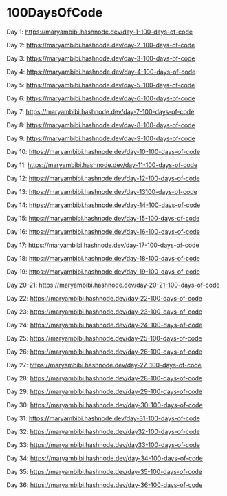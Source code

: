 # 100DaysOfCode
Day 1: https://maryambibi.hashnode.dev/day-1-100-days-of-code

Day 2: https://maryambibi.hashnode.dev/day-2-100-days-of-code

Day 3: https://maryambibi.hashnode.dev/day-3-100-days-of-code

Day 4: https://maryambibi.hashnode.dev/day-4-100-days-of-code

Day 5: https://maryambibi.hashnode.dev/day-5-100-days-of-code

Day 6: https://maryambibi.hashnode.dev/day-6-100-days-of-code

Day 7: https://maryambibi.hashnode.dev/day-7-100-days-of-code

Day 8: https://maryambibi.hashnode.dev/day-8-100-days-of-code

Day 9: https://maryambibi.hashnode.dev/day-9-100-days-of-code

Day 10: https://maryambibi.hashnode.dev/day-10-100-days-of-code

Day 11: https://maryambibi.hashnode.dev/day-11-100-days-of-code

Day 12: https://maryambibi.hashnode.dev/day-12-100-days-of-code

Day 13: https://maryambibi.hashnode.dev/day-13100-days-of-code

Day 14: https://maryambibi.hashnode.dev/day-14-100-days-of-code

Day 15: https://maryambibi.hashnode.dev/day-15-100-days-of-code

Day 16: https://maryambibi.hashnode.dev/day-16-100-days-of-code

Day 17: https://maryambibi.hashnode.dev/day-17-100-days-of-code

Day 18: https://maryambibi.hashnode.dev/day-18-100-days-of-code

Day 19: https://maryambibi.hashnode.dev/day-19-100-days-of-code

Day 20-21: https://maryambibi.hashnode.dev/day-20-21-100-days-of-code

Day 22: https://maryambibi.hashnode.dev/day-22-100-days-of-code

Day 23: https://maryambibi.hashnode.dev/day-23-100-days-of-code

Day 24: https://maryambibi.hashnode.dev/day-24-100-days-of-code

Day 25: https://maryambibi.hashnode.dev/day-25-100-days-of-code

Day 26: https://maryambibi.hashnode.dev/day-26-100-days-of-code

Day 27: https://maryambibi.hashnode.dev/day-27-100-days-of-code

Day 28: https://maryambibi.hashnode.dev/day-28-100-days-of-code

Day 29: https://maryambibi.hashnode.dev/day-29-100-days-of-code

Day 30: https://maryambibi.hashnode.dev/day-30-100-days-of-code

Day 31: https://maryambibi.hashnode.dev/day-31-100-days-of-code

Day 32: https://maryambibi.hashnode.dev/day32-100-days-of-code

Day 33: https://maryambibi.hashnode.dev/day33-100-days-of-code

Day 34: https://maryambibi.hashnode.dev/day-34-100-days-of-code

Day 35: https://maryambibi.hashnode.dev/day-35-100-days-of-code

Day 36: https://maryambibi.hashnode.dev/day-36-100-days-of-code
